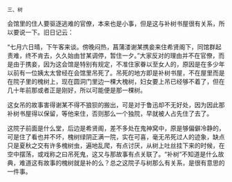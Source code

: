     三、树 

   会馆里的住人要驱逐逃难的官僚，本来也是小事，但是这与补树书屋很有关系，所以要说一下。旧日记云：

   “七月六日晴，下午客来谈。傍晚闷热，菖蒲溇谢某携妾来住希贤阁下，同馆群起责难，终不肯去，久久始由甘某调停，暂住一夕。”大家反对的理由并不在官僚，而是由于携妾，因为这会馆是特别有规定，不准住家眷以至女人的，原因是在多少年以前有一位姨太太曾经在会馆里吊死了。吊死的地方即是补树书屋，不在屋里而是在院子里的槐树上，现在圆洞门里边一棵大槐树，妇女要上吊已经够不着了，但在几十年前那或者正是刚好，所以可能便是那一棵树。

   这女吊的故事害得谢某不得不狼狈的搬出，可是对于鲁迅却不无好处，因为因此那补树书屋得以保留，等他来住，否则那么一个独院，早就被人占先住了去了。

   这院子前面是什么堂，后边是希贤阁，差不多处在鬼神窝中，原是够偏僻冷静的，可是住了看也并不坏，槐树绿阴正满一院，实在可喜，毫无吊死过人的迹象，缺点只是夏秋之交有许多槐树虫，遍地乱爬，有点讨厌，从树上吐丝挂下来的时候，在空中摆荡，或戏称之曰吊死鬼，这又与那故事有点关联了。“补树”不知道是什么故典，难道这有故事的槐树就是补的么？总之这院子与树那么有关系，是很有意思的一件事。

